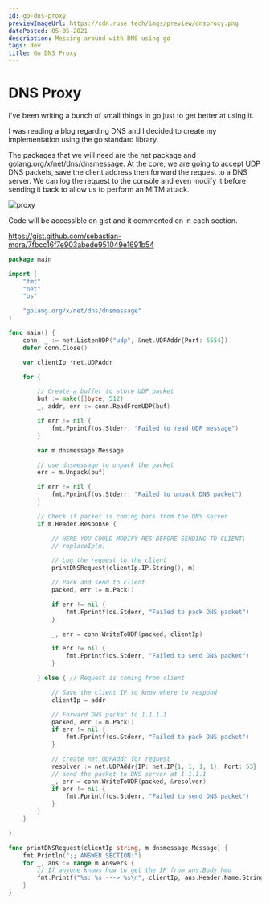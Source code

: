 ```yaml
---
id: go-dns-proxy
previewImageUrl: https://cdn.ruse.tech/imgs/preview/dnsproxy.png
datePosted: 05-05-2021
description: Messing around with DNS using go
tags: dev
title: Go DNS Proxy
---
```


# DNS Proxy

I've been writing a bunch of small things in go just to get better at using it.

I was reading a blog regarding DNS and I decided to create my implementation using the go standard library.

The packages that we will need are the net package and golang.org/x/net/dns/dnsmessage. At the core, we are going to accept UDP DNS packets, save the client address then forward the request to a DNS server. We can log the request to the console and even modify it before sending it back to allow us to perform an MITM attack.

![proxy](https://cdn.ruse.tech/imgs/go-dns-proxy/working.png)

Code will be accessible on gist and it commented on in each section.

https://gist.github.com/sebastian-mora/7fbcc16f7e903abede951049e1691b54

```go
package main

import (
    "fmt"
    "net"
    "os"

    "golang.org/x/net/dns/dnsmessage"
)

func main() {
    conn, _ := net.ListenUDP("udp", &net.UDPAddr{Port: 5554})
    defer conn.Close()

    var clientIp *net.UDPAddr

    for {

        // Create a buffer to store UDP packet
        buf := make([]byte, 512)
        _, addr, err := conn.ReadFromUDP(buf)

        if err != nil {
            fmt.Fprintf(os.Stderr, "Failed to read UDP message")
        }

        var m dnsmessage.Message

        // use dnsmessage to unpack the packet
        err = m.Unpack(buf)

        if err != nil {
            fmt.Fprintf(os.Stderr, "Failed to unpack DNS packet")
        }

        // Check if packet is coming back from the DNS server
        if m.Header.Response {

            // HERE YOU COULD MODIFY RES BEFORE SENDING TO CLIENT\
            // replaceIp(m)

            // Log the request to the client
            printDNSRequest(clientIp.IP.String(), m)

            // Pack and send to client
            packed, err := m.Pack()

            if err != nil {
                fmt.Fprintf(os.Stderr, "Failed to pack DNS packet")
            }

            _, err = conn.WriteToUDP(packed, clientIp)

            if err != nil {
                fmt.Fprintf(os.Stderr, "Failed to send DNS packet")
            }

        } else { // Request is coming from client

            // Save the client IP to know where to respond
            clientIp = addr

            // Forward DNS packet to 1.1.1.1
            packed, err := m.Pack()
            if err != nil {
                fmt.Fprintf(os.Stderr, "Failed to pack DNS packet")
            }

            // create net.UDPAddr for request
            resolver := net.UDPAddr{IP: net.IP{1, 1, 1, 1}, Port: 53}
            // send the packet to DNS server at 1.1.1.1
            _, err = conn.WriteToUDP(packed, &resolver)
            if err != nil {
                fmt.Fprintf(os.Stderr, "Failed to send DNS packet")
            }
        }
    }

}

func printDNSRequest(clientIp string, m dnsmessage.Message) {
    fmt.Println(";; ANSWER SECTION:")
    for _, ans := range m.Answers {
        // If anyone knows how to get the IP from ans.Body hmu
        fmt.Printf("%s: %s ---> %s\n", clientIp, ans.Header.Name.String(), ans.Body.GoString())
    }
}


```
